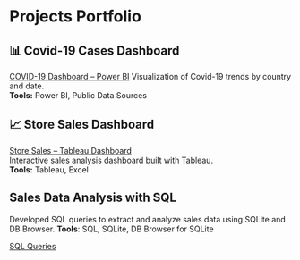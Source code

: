 # Projects Portfolio

## 📊 Covid-19 Cases Dashboard

[COVID-19 Dashboard – Power BI](https://app.powerbi.com/links/qxLq7TYl2A?ctid=0c8943ee-c370-4bb3-ba51-321f406f32ec&pbi_source=linkShare)
Visualization of Covid-19 trends by country and date.  
**Tools:** Power BI, Public Data Sources

## 📈 Store Sales Dashboard

[Store Sales – Tableau Dashboard](https://public.tableau.com/views/StoreSales_17209666962120/Dashboard1)  
Interactive sales analysis dashboard built with Tableau.  
**Tools:** Tableau, Excel

## Sales Data Analysis with SQL

Developed SQL queries to extract and analyze sales data using SQLite and DB Browser.
**Tools**: SQL, SQLite, DB Browser for SQLite

[SQL Queries]()









